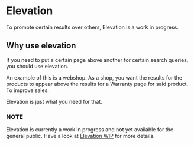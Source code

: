 # Elevation

To promote certain results over others, Elevation is a work in progress.

## Why use elevation

If you need to put a certain page above another for certain search queries, you should use
elevation.

An example of this is a webshop. As a shop, you want the results for the products to appear
above the results for a Warranty page for said product. To improve sales.

Elevation is just what you need for that.

### NOTE
Elevation is currently a work in progress and not yet available for the general public.
Have a look at [Elevation WIP](https://github.com/Firesphere/silverstripe-solr-search/pull/56) for more details.